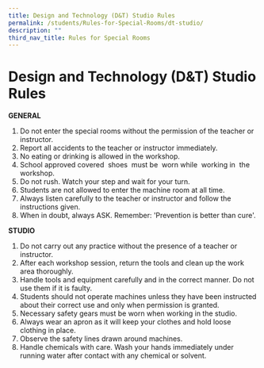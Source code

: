 ```yaml
---
title: Design and Technology (D&T) Studio Rules
permalink: /students/Rules-for-Special-Rooms/dt-studio/
description: ""
third_nav_title: Rules for Special Rooms
---
```

# **Design and Technology (D&T) Studio Rules**

**GENERAL**

1.  Do not enter the special rooms without the permission of the teacher or instructor.
2.  Report all accidents to the teacher or instructor immediately.
3.  No eating or drinking is allowed in the workshop.
4.  School approved covered  shoes  must be  worn while  working in  the workshop.
5.  Do not rush. Watch your step and wait for your turn.
6.  Students are not allowed to enter the machine room at all time.
7.  Always listen carefully to the teacher or instructor and follow the instructions given.
8.  When in doubt, always ASK. Remember: 'Prevention is better than cure'. 

**STUDIO**

1.  Do not carry out any practice without the presence of a teacher or instructor.
2.  After each workshop session, return the tools and clean up the work area thoroughly.
3.  Handle tools and equipment carefully and in the correct manner. Do not use them if it is faulty.
4.  Students should not operate machines unless they have been instructed about their correct use and only when permission is granted.
5.  Necessary safety gears must be worn when working in the studio.
6.  Always wear an apron as it will keep your clothes and hold loose clothing in place.
7.  Observe the safety lines drawn around machines.
8.  Handle chemicals with care. Wash your hands immediately under running water after contact with any chemical or solvent.